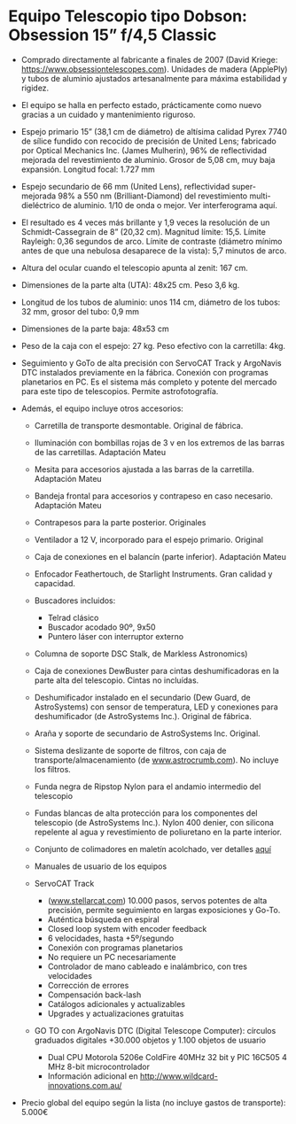 # Equipo Telescopio tipo Dobson: Obsession 15” f/4,5 Classic

* Comprado directamente al fabricante a finales de 2007 (David Kriege: <https://www.obsessiontelescopes.com>). Unidades de madera (ApplePly) y tubos de aluminio ajustados artesanalmente para máxima estabilidad y rigidez.
* El equipo se halla en perfecto estado, prácticamente como nuevo gracias a un cuidado y mantenimiento riguroso.
* Espejo primario 15” (38,1 cm de diámetro) de altísima calidad Pyrex 7740 de sílice fundido con recocido de precisión de United Lens; fabricado por Optical Mechanics Inc. (James Mulherin), 96% de reflectividad mejorada del revestimiento de aluminio. Grosor de 5,08 cm, muy baja expansión. Longitud focal: 1.727 mm
* Espejo secundario de 66 mm (United Lens), reflectividad super-mejorada 98% a 550 nm (Brilliant-Diamond) del revestimiento multi-dieléctrico de aluminio. 1/10 de onda o mejor. Ver interferograma aquí.
* El resultado es 4 veces más brillante y 1,9 veces la resolución de un Schmidt-Cassegrain de 8” (20,32 cm). Magnitud límite: 15,5. Límite Rayleigh: 0,36 segundos de arco. Límite de contraste (diámetro mínimo antes de que una nebulosa desaparece de la vista): 5,7 minutos de arco.
* Altura del ocular cuando el telescopio apunta al zenit: 167 cm.
* Dimensiones de la parte alta (UTA): 48x25 cm. Peso 3,6 kg.
* Longitud de los tubos de aluminio: unos 114 cm, diámetro de los tubos: 32 mm, grosor del tubo: 0,9 mm
* Dimensiones de la parte baja: 48x53 cm
* Peso de la caja con el espejo: 27 kg. Peso efectivo con la carretilla: 4kg.
* Seguimiento y GoTo de alta precisión con ServoCAT Track y ArgoNavis DTC instalados previamente en la fábrica. Conexión con programas planetarios en PC. Es el sistema más completo y potente del mercado para este tipo de telescopios. Permite astrofotografía.

* Además, el equipo incluye otros accesorios:
  * Carretilla de transporte desmontable. Original de fábrica.
  * Iluminación con bombillas rojas de 3 v en los extremos de las barras de las carretillas. Adaptación Mateu
  * Mesita para accesorios ajustada a las barras de la carretilla. Adaptación Mateu
  * Bandeja frontal para accesorios y contrapeso en caso necesario. Adaptación Mateu
  * Contrapesos para la parte posterior. Originales
  * Ventilador a 12 V, incorporado para el espejo primario. Original
  * Caja de conexiones en el balancín (parte inferior). Adaptación Mateu
  * Enfocador Feathertouch, de Starlight Instruments. Gran calidad y capacidad.
  * Buscadores incluidos:
    * Telrad clásico
    * Buscador acodado 90º, 9x50
    * Puntero láser con interruptor externo
  * Columna de soporte DSC Stalk, de Markless Astronomics)
  * Caja de conexiones DewBuster para cintas deshumificadoras en la parte alta del telescopio. Cintas no incluídas.
  * Deshumificador instalado en el secundario (Dew Guard, de AstroSystems) con sensor de temperatura, LED y conexiones para deshumificador (de AstroSystems Inc.). Original de fábrica.
  * Araña y soporte de secundario de AstroSystems Inc. Original.
  * Sistema deslizante de soporte de filtros, con caja de transporte/almacenamiento (de www.astrocrumb.com). No incluye los filtros.
  * Funda negra de Ripstop Nylon para el andamio intermedio del telescopio
  * Fundas blancas de alta protección para los componentes del telescopio (de AstroSystems Inc.). Nylon 400 denier, con silicona repelente al agua y revestimiento de poliuretano en la parte interior.
  * Conjunto de colimadores en maletín acolchado, ver detalles [aquí](colimadores.md)
  * Manuales de usuario de los equipos
  * ServoCAT Track 
    * (www.stellarcat.com) 10.000 pasos, servos potentes de alta precisión, permite seguimiento en largas exposiciones y Go-To.
    * Auténtica búsqueda en espiral
    * Closed loop system with encoder feedback
    * 6 velocidades, hasta +5º/segundo
    * Conexión con programas planetarios
    * No requiere un PC necesariamente
    * Controlador de mano cableado e inalámbrico, con tres velocidades
    * Corrección de errores
    * Compensación back-lash
    * Catálogos adicionales y actualizables
    * Upgrades y actualizaciones gratuitas

  * GO TO con ArgoNavis DTC (Digital Telescope Computer): círculos graduados digitales +30.000 objetos y 1.100 objetos de usuario
    * Dual CPU Motorola 5206e ColdFire 40MHz 32 bit y PIC 16C505 4 MHz 8-bit microcontrolador
    * Información adicional en http://www.wildcard-innovations.com.au/

* Precio global del equipo según la lista (no incluye gastos de transporte): 5.000€
